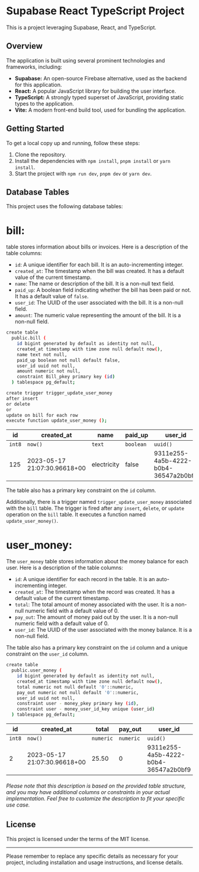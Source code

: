 # Supabase React TypeScript Project

This is a project leveraging Supabase, React, and TypeScript.

## Overview

The application is built using several prominent technologies and frameworks, including:

- **Supabase:** An open-source Firebase alternative, used as the backend for this application.
- **React:** A popular JavaScript library for building the user interface.
- **TypeScript:** A strongly typed superset of JavaScript, providing static types to the application.
- **Vite:** A modern front-end build tool, used for bundling the application.

## Getting Started

To get a local copy up and running, follow these steps:

1. Clone the repository.
2. Install the dependencies with `npm install`, `pnpm install` or `yarn install`.
3. Start the project with `npm run dev`, `pnpm dev` or `yarn dev`.

## Database Tables

This project uses the following database tables:

# bill:

table stores information about bills or invoices. Here is a description of the table columns:

- `id`: A unique identifier for each bill. It is an auto-incrementing integer.
- `created_at`: The timestamp when the bill was created. It has a default value of the current timestamp.
- `name`: The name or description of the bill. It is a non-null text field.
- `paid_up`: A boolean field indicating whether the bill has been paid or not. It has a default value of `false`.
- `user_id`: The UUID of the user associated with the bill. It is a non-null field.
- `amount`: The numeric value representing the amount of the bill. It is a non-null field.

```bash
create table
  public.bill (
    id bigint generated by default as identity not null,
    created_at timestamp with time zone null default now(),
    name text not null,
    paid_up boolean not null default false,
    user_id uuid not null,
    amount numeric not null,
    constraint Bill_pkey primary key (id)
  ) tablespace pg_default;

create trigger trigger_update_user_money
after insert
or delete
or
update on bill for each row
execute function update_user_money ();
```

| id     | created_at                   | name        | paid_up   | user_id                              | amount    |
| ------ | ---------------------------- | ----------- | --------- | ------------------------------------ | --------- |
| `int8` | `now()`                      | `text`      | `boolean` | `uuid()`                             | `numeric` |
| 125    | 2023-05-17 21:07:30.96618+00 | electricity | false     | 9311e255-4a5b-4222-b0b4-36547a2b0bf9 | 2500.75   |

The table also has a primary key constraint on the `id` column.

Additionally, there is a trigger named `trigger_update_user_money` associated with the `bill` table. The trigger is fired after any `insert`, `delete`, or `update` operation on the `bill` table. It executes a function named `update_user_money()`.

# user_money:

The `user_money` table stores information about the money balance for each user. Here is a description of the table columns:

- `id`: A unique identifier for each record in the table. It is an auto-incrementing integer.
- `created_at`: The timestamp when the record was created. It has a default value of the current timestamp.
- `total`: The total amount of money associated with the user. It is a non-null numeric field with a default value of 0.
- `pay_out`: The amount of money paid out by the user. It is a non-null numeric field with a default value of 0.
- `user_id`: The UUID of the user associated with the money balance. It is a non-null field.

The table also has a primary key constraint on the `id` column and a unique constraint on the `user_id` column.

```bash
create table
  public.user_money (
    id bigint generated by default as identity not null,
    created_at timestamp with time zone null default now(),
    total numeric not null default '0'::numeric,
    pay_out numeric not null default '0'::numeric,
    user_id uuid not null,
    constraint user - money_pkey primary key (id),
    constraint user - money_user_id_key unique (user_id)
  ) tablespace pg_default;
```

| id     | created_at                   | total     | pay_out   | user_id                              |
| ------ | ---------------------------- | --------- | --------- | ------------------------------------ |
| `int8` | `now()`                      | `numeric` | `numeric` | `uuid()`                             |
| 2      | 2023-05-17 21:07:30.96618+00 | 25.50     | 0         | 9311e255-4a5b-4222-b0b4-36547a2b0bf9 |

###### Please note that this description is based on the provided table structure, and you may have additional columns or constraints in your actual implementation. Feel free to customize the description to fit your specific use case.

## License

This project is licensed under the terms of the MIT license.

---

Please remember to replace any specific details as necessary for your project, including installation and usage instructions, and license details.
